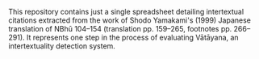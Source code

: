 This repository contains just a single spreadsheet detailing intertextual citations extracted from the work of Shodo Yamakami's (1999) Japanese translation of NBhū 104–154 (translation pp. 159–265, footnotes pp. 266–291). It represents one step in the process of evaluating Vātāyana, an intertextuality detection system.